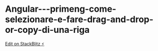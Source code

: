 # Angular---primeng-come-selezionare-e-fare-drag-and-drop-or-copy-di-una-riga

[Edit on StackBlitz ⚡️](https://stackblitz.com/edit/primeng-tablereorder-dragdrop-demo-jge21k)